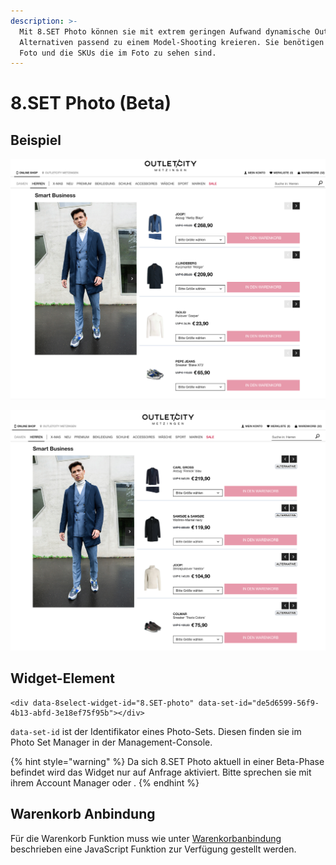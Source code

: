 ```yaml
---
description: >-
  Mit 8.SET Photo können sie mit extrem geringen Aufwand dynamische Outfits mit
  Alternativen passend zu einem Model-Shooting kreieren. Sie benötigen nur 1
  Foto und die SKUs die im Foto zu sehen sind.
---
```


# 8.SET Photo \(Beta\)

## Beispiel

![Outfit](../../.gitbook/assets/bildschirmfoto-2020-11-16-um-08.50.00.png)

![Alternative Produkte](../../.gitbook/assets/bildschirmfoto-2020-11-16-um-08.49.54.png)

## Widget-Element

```text
<div data-8select-widget-id="8.SET-photo" data-set-id="de5d6599-56f9-4b13-abfd-3e18ef75f95b"></div>
```

`data-set-id` ist der Identifikator eines Photo-Sets. Diesen finden sie im Photo Set Manager in der Management-Console.

{% hint style="warning" %}
Da sich 8.SET Photo aktuell in einer Beta-Phase befindet wird das Widget nur auf Anfrage aktiviert. Bitte sprechen sie mit ihrem Account Manager oder .
{% endhint %}

## Warenkorb Anbindung

Für die Warenkorb Funktion muss wie unter [Warenkorbanbindung](../javascript-sdk/warenkorbanbindung.md) beschrieben eine JavaScript Funktion zur Verfügung gestellt werden.


